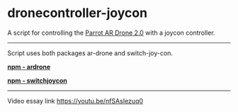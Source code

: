 # dronecontroller-joycon

A script for controlling the [Parrot AR Drone 2.0](https://droneshop.nl/model/parrot/ar-drone-2-0) with a joycon controller.

----------------------------------------------------------

Script uses both packages ar-drone and switch-joy-con.

**[npm - ardrone](https://www.npmjs.com/package/ar-drone)**

**[npm - switchjoycon](https://www.npmjs.com/package/switch-joy-con)**

----------------------------------------------------------

Video essay link
https://youtu.be/nfSAsIezuq0

